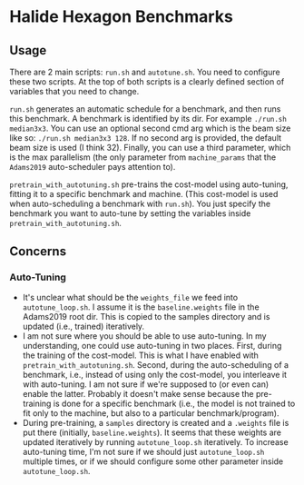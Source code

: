 # Halide Hexagon Benchmarks

## Usage

There are 2 main scripts: `run.sh` and `autotune.sh`. You need to configure these two scripts.
At the top of both scripts is a clearly defined section of variables that you need to change.

`run.sh` generates an automatic schedule for a benchmark, and then runs this benchmark. A benchmark is identified by its dir. For example `./run.sh median3x3`. You can use an optional second cmd arg which is the beam size like so: `./run.sh median3x3 128`. If no second arg is provided, the default beam size is used (I think 32). Finally, you can use a third parameter, which is the max parallelism (the only parameter from `machine_params` that the `Adams2019` auto-scheduler pays attention to).

`pretrain_with_autotuning.sh` pre-trains the cost-model using auto-tuning, fitting it to a specific benchmark and machine. (This cost-model is used when auto-scheduling a benchmark with `run.sh`). You just specify the benchmark you want to auto-tune by setting the variables inside `pretrain_with_autotuning.sh`.

## Concerns

### Auto-Tuning

- It's unclear what should be the `weights_file` we feed into `autotune_loop.sh`. I assume it is the
`baseline.weights` file in the Adams2019 root dir. This is copied to the samples directory and is
updated (i.e., trained) iteratively.
- I am not sure where you should be able to use auto-tuning. In my understanding, one could use auto-tuning in two places. First, during the training of the cost-model. This is what I have enabled with `pretrain_with_autotuning.sh`. Second, during the auto-scheduling of a benchmark, i.e., instead of using only the cost-model, you interleave it with auto-tuning. I am not sure if we're supposed to (or even can) enable the latter. Probably it doesn't make sense because the pre-training is done for a specific benchmark (i.e., the model is not trained to fit only to the machine, but also to a particular benchmark/program).
- During pre-training, a `samples` directory is created and a `.weights` file is put there (initially, `baseline.weights`). It seems that these weights are updated iteratively by running `autotune_loop.sh` iteratively. To increase auto-tuning time, I'm not sure if we should just `autotune_loop.sh` multiple times, or if we should configure some other parameter inside `autotune_loop.sh`.